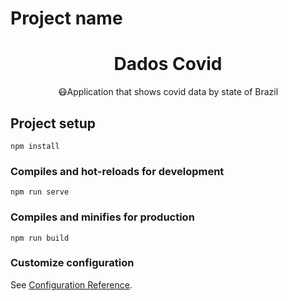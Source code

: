 # Project name

<h1 align="center">Dados Covid</h1>

<p align="center">😷Application that shows covid data by state of Brazil</p>

## Project setup
```
npm install
```

### Compiles and hot-reloads for development
```
npm run serve
```

### Compiles and minifies for production
```
npm run build
```

### Customize configuration
See [Configuration Reference](https://cli.vuejs.org/config/).
